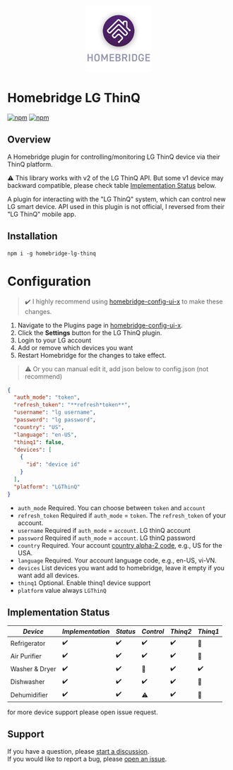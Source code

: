 
<p align="center">
<img src="https://github.com/homebridge/branding/raw/master/logos/homebridge-wordmark-logo-vertical.png" width="150">
</p>


# Homebridge LG ThinQ

[![npm](https://img.shields.io/npm/v/homebridge-lg-thinq/latest?label=latest)](https://www.npmjs.com/package/homebridge-lg-thinq)
[![npm](https://img.shields.io/npm/dt/homebridge-lg-thinq)](https://www.npmjs.com/package/homebridge-lg-thinq)

## Overview

A Homebridge plugin for controlling/monitoring LG ThinQ device via their ThinQ platform.

⚠️ This library works with v2 of the LG ThinQ API. But some v1 device may backward compatible, please check table [Implementation Status](#implementation-status) below.

A plugin for interacting with the "LG ThinQ" system, which can control new LG smart device. API used in this plugin is not official, I reversed from their "LG ThinQ" mobile app.

## Installation

```
npm i -g homebridge-lg-thinq
```

# Configuration

> ✔️ I highly recommend using [homebridge-config-ui-x](https://github.com/oznu/homebridge-config-ui-x#readme) to make these changes.

1. Navigate to the Plugins page in [homebridge-config-ui-x](https://github.com/oznu/homebridge-config-ui-x).
2. Click the **Settings** button for the LG ThinQ plugin.
3. Login to your LG account
4. Add or remove which devices you want
5. Restart Homebridge for the changes to take effect.

> ⚠️ Or you can manual edit it, add json below to config.json (not recommend)
```json
{
  "auth_mode": "token",
  "refresh_token": "**refresh*token**",
  "username": "lg username",
  "password": "lg password",
  "country": "US",
  "language": "en-US",
  "thinq1": false,
  "devices": [
	{
	  "id": "device id"
	}
  ],
  "platform": "LGThinQ"
}
```
- `auth_mode` Required. You can choose between `token` and `account`
- `refresh_token` Required if `auth_mode` = `token`. The `refresh_token` of your account.
- `username` Required if `auth_mode` = `account`. LG thinQ account
- `password` Required if `auth_mode` = `account`. LG thinQ password
- `country` Required. Your account [country alpha-2 code](https://www.countrycode.org/), e.g., US for the USA.
- `language` Required. Your account language code, e.g., en-US, vi-VN.
- `devices` List devices you want add to homebridge, leave it empty if you want add all devices.
- `thinq1` Optional. Enable thinq1 device support
- `platform` value always `LGThinQ`

## Implementation Status

| *Device* | *Implementation* | *Status* | *Control* | *Thinq2* | *Thinq1* |
| --- | --- | --- | --- | --- | --- |
| Refrigerator | ✔️ | ✔️ | ✔️ | ✔️ | 🚫 |
| Air Purifier | ✔️ | ✔️ | ✔️ | ✔️ | 🚫 |
| Washer & Dryer | ✔️ | ✔️ | 🚫 | ✔️ | ✔️ |
| Dishwasher | ✔️ | ✔️ | ✔️ | ✔️ | 🚫 |
| Dehumidifier | ✔️ | ✔️ | ⚠️ | ✔️ | 🚫 |

for more device support please open issue request.

## Support

If you have a question, please [start a discussion](https://github.com/nVuln/homebridge-lg-thinq/discussions/new).  
If you would like to report a bug, please [open an issue](https://github.com/nVuln/homebridge-lg-thinq/issues/new/choose).
